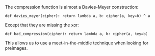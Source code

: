 The compression function is almost a Davies-Meyer construction:

	def davies_meyer(cipher): return lambda a, b: cipher(a, key=b) ^ a

Except that they are missing the xor:

	def bad_compression(cipher): return lambda a, b: cipher(a, key=b)

This allows us to use a meet-in-the-middle technique when looking for preimages.
